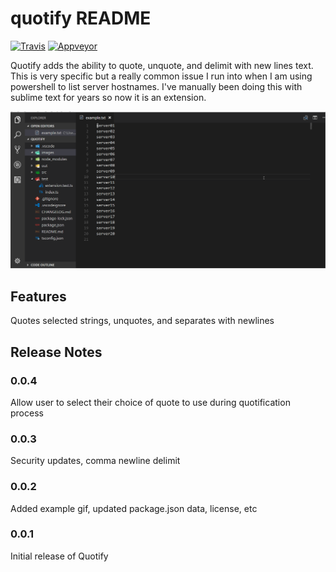 # quotify README
[![Travis](https://travis-ci.org/alanmbarr/vscode-quotify.svg?branch=master)](https://travis-ci.org/alanmbarr/vscode-quotify)
[![Appveyor](https://ci.appveyor.com/api/projects/status/j7k6toji4go5o6bj?svg=true)](https://ci.appveyor.com/project/alanmbarr/vscode-quotify)

Quotify adds the ability to quote, unquote, and delimit with new lines text.
This is very specific but a really common issue I run into when I am using powershell to list server hostnames.
I've manually been doing this with sublime text for years so now it is an extension.

![Example](images/example.gif)

## Features
Quotes selected strings, unquotes, and separates with newlines

## Release Notes

### 0.0.4
Allow user to select their choice of quote to use during quotification process

### 0.0.3
Security updates, comma newline delimit

### 0.0.2
Added example gif, updated package.json data, license, etc

### 0.0.1

Initial release of Quotify
